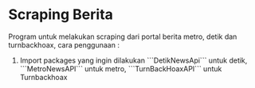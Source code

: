 # Scraping Berita
Program untuk melakukan scraping dari portal berita metro, detik dan turnbackhoax, cara penggunaan :
<ol type="1">
  <li>Import packages yang ingin dilakukan ```DetikNewsApi``` untuk detik, ```MetroNewsAPI``` untuk metro, ```TurnBackHoaxAPI``` untuk Turnbackhoax</li>
</ol>
